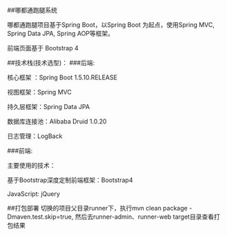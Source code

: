 ##哪都通跑腿系统

哪都通跑腿项目基于Spring Boot，以Spring Boot 为起点，使用Spring MVC, Spring Data JPA, Spring AOP等框架。

前端页面基于 Bootstrap 4

##技术栈(技术选型)：
###后端:

核心框架 ：Spring Boot 1.5.10.RELEASE

视图框架：Spring MVC

持久层框架：Spring Data JPA

数据库连接池：Alibaba Druid 1.0.20

日志管理：LogBack

###前端:

主要使用的技术：

基于Bootstrap深度定制前端框架：Bootstrap4

JavaScript: jQuery

##打包部署
切换的项目父目录runner下，执行mvn clean package -Dmaven.test.skip=true, 然后去runner-admin、runner-web target目录查看打包结果

